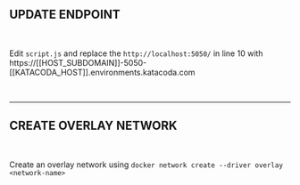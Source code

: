 ## UPDATE ENDPOINT


<br/>

Edit `script.js` and replace the `http://localhost:5050/` in line 10 with https://[[HOST_SUBDOMAIN]]-5050-[[KATACODA_HOST]].environments.katacoda.com

<br/>

---

## CREATE OVERLAY NETWORK


<br/>

Create an overlay network using `docker network create --driver overlay <network-name>`